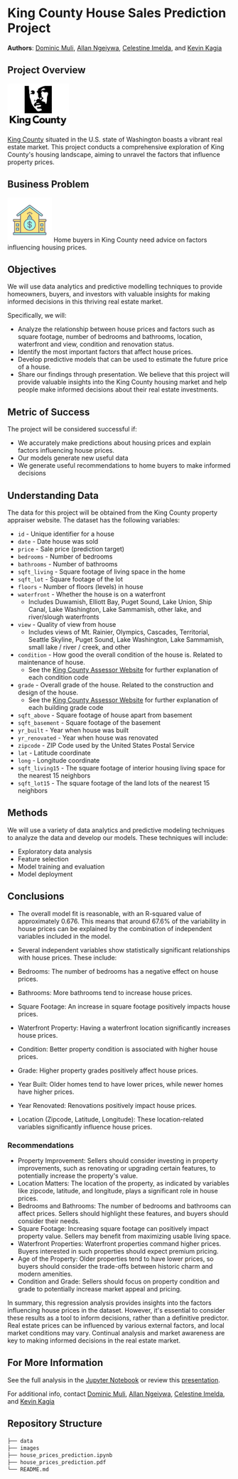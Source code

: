 # King County House Sales Prediction Project

**Authors**: [Dominic Muli](mailto:dominic.muli@student.moringaschool.com), [Allan Ngeiywa](mailto:allan.ngeiywa@student.moringaschool.com), [Celestine Imelda](mailto:celestine.imelda@student.moringaschool.com), and [Kevin Kagia](mailto:kevin.kagia@student.moringaschool.com)

## Project Overview

<img src="./images/kingcountylogo_mlk.webp" alt="KingCounty" height="100">

[King County](https://kingcounty.gov/en) situated in the U.S. state of Washington boasts a vibrant real estate market. This project conducts a comprehensive exploration of King County's housing landscape, aiming to unravel the factors that influence property prices.

## Business Problem
<img src="./images/vecteezy_debt-vector-icon_18897310.jpg" alt="Housing" height="100">
Home buyers in King County need advice on factors influencing housing prices.

## Objectives
We will use data analytics and predictive modelling techniques to provide homeowners, buyers, and investors with valuable insights for making informed decisions in this thriving real estate market.

Specifically, we will:

* Analyze the relationship between house prices and factors such as square footage, number of bedrooms and bathrooms, location, waterfront and view, condition and renovation status.
* Identify the most important factors that affect house prices.
* Develop predictive models that can be used to estimate the future price of a house.
* Share our findings through presentation.
We believe that this project will provide valuable insights into the King County housing market and help people make informed decisions about their real estate investments.

## Metric of Success
The project will be considered successful if:
* We accurately make predictions about housing prices and explain factors influencing house prices.
* Our models generate new useful data
* We generate useful recommendations to home buyers to make informed decisions

## Understanding Data
The data for this project will be obtained from the King County property appraiser website.
The dataset has the following variables:
* `id` - Unique identifier for a house
* `date` - Date house was sold
* `price` - Sale price (prediction target)
* `bedrooms` - Number of bedrooms
* `bathrooms` - Number of bathrooms
* `sqft_living` - Square footage of living space in the home
* `sqft_lot` - Square footage of the lot
* `floors` - Number of floors (levels) in house
* `waterfront` - Whether the house is on a waterfront
  * Includes Duwamish, Elliott Bay, Puget Sound, Lake Union, Ship Canal, Lake Washington, Lake Sammamish, other lake, and river/slough waterfronts
* `view` - Quality of view from house
  * Includes views of Mt. Rainier, Olympics, Cascades, Territorial, Seattle Skyline, Puget Sound, Lake Washington, Lake Sammamish, small lake / river / creek, and other
* `condition` - How good the overall condition of the house is. Related to maintenance of house.
  * See the [King County Assessor Website](https://info.kingcounty.gov/assessor/esales/Glossary.aspx?type=r) for further explanation of each condition code
* `grade` - Overall grade of the house. Related to the construction and design of the house.
  * See the [King County Assessor Website](https://info.kingcounty.gov/assessor/esales/Glossary.aspx?type=r) for further explanation of each building grade code
* `sqft_above` - Square footage of house apart from basement
* `sqft_basement` - Square footage of the basement
* `yr_built` - Year when house was built
* `yr_renovated` - Year when house was renovated
* `zipcode` - ZIP Code used by the United States Postal Service
* `lat` - Latitude coordinate
* `long` - Longitude coordinate
* `sqft_living15` - The square footage of interior housing living space for the nearest 15 neighbors
* `sqft_lot15` - The square footage of the land lots of the nearest 15 neighbors


## Methods
We will use a variety of data analytics and predictive modeling techniques to analyze the data and develop our models. These techniques will include:

* Exploratory data analysis
* Feature selection
* Model training and evaluation
* Model deployment

## Conclusions
* The overall model fit is reasonable, with an R-squared value of approximately 0.676. This means that around 67.6% of the variability in house prices can be explained by the combination of independent variables included in the model. 
* Several independent variables show statistically significant relationships with house prices. These include:

 * Bedrooms: The number of bedrooms has a negative effect on house prices.
 * Bathrooms: More bathrooms tend to increase house prices.
 * Square Footage: An increase in square footage positively impacts house prices.
 * Waterfront Property: Having a waterfront location significantly increases house prices.
 * Condition: Better property condition is associated with higher house prices.
 * Grade: Higher property grades positively affect house prices.
 * Year Built: Older homes tend to have lower prices, while newer homes have higher prices.
 * Year Renovated: Renovations positively impact house prices.
 * Location (Zipcode, Latitude, Longitude): These location-related variables significantly influence house prices.
### Recommendations
* Property Improvement: Sellers should consider investing in property improvements, such as renovating or upgrading certain features, to potentially increase the property's value.
* Location Matters: The location of the property, as indicated by variables like zipcode, latitude, and longitude, plays a significant role in house prices.
* Bedrooms and Bathrooms: The number of bedrooms and bathrooms can affect prices. Sellers should highlight these features, and buyers should consider their needs.
* Square Footage: Increasing square footage can positively impact property value. Sellers may benefit from maximizing usable living space.
* Waterfront Properties: Waterfront properties command higher prices. Buyers interested in such properties should expect premium pricing.
* Age of the Property: Older properties tend to have lower prices, so buyers should consider the trade-offs between historic charm and modern amenities.
* Condition and Grade: Sellers should focus on property condition and grade to potentially increase market appeal and pricing.

In summary, this regression analysis provides insights into the factors influencing house prices in the dataset. However, it's essential to consider these results as a tool to inform decisions, rather than a definitive predictor. Real estate prices can be influenced by various external factors, and local market conditions may vary. Continual analysis and market awareness are key to making informed decisions in the real estate market.

## For More Information

See the full analysis in the [Jupyter Notebook](./house_prices_prediction.ipynb) or review this [presentation](./house_prices_prediction.pdf).

For additional info, contact [Dominic Muli](mailto:dominic.muli@student.moringaschool.com), [Allan Ngeiywa](mailto:allan.ngeiywa@student.moringaschool.com), [Celestine Imelda](mailto:celestine.imelda@student.moringaschool.com), and [Kevin Kagia](mailto:kevin.kagia@student.moringaschool.com)

## Repository Structure
```
├── data
├── images
├── house_prices_prediction.ipynb
├── house_prices_prediction.pdf
└── README.md
```